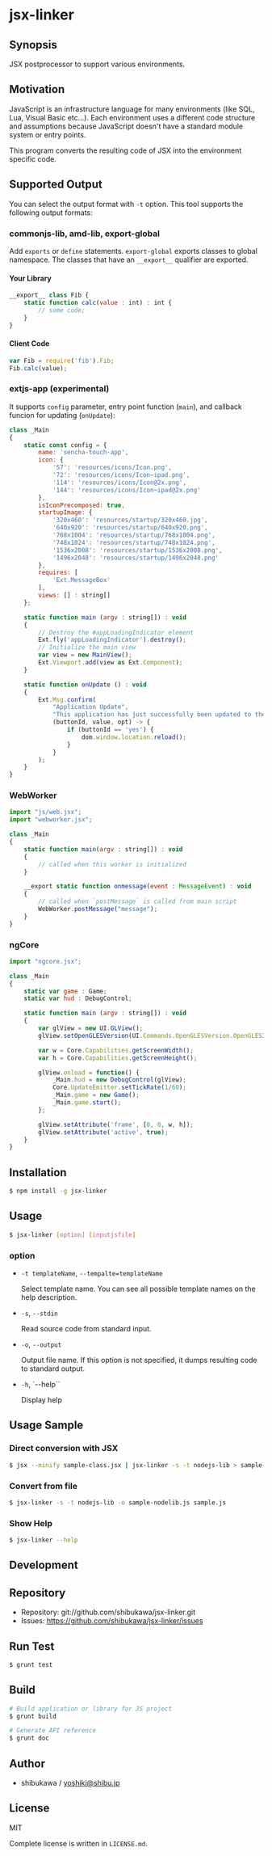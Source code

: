 jsx-linker
===========================================

Synopsis
---------------

JSX postprocessor to support various environments.

Motivation
---------------

JavaScript is an infrastructure language for many environments (like SQL, Lua, Visual Basic etc...).
Each environment uses a different code structure and assumptions because JavaScript doesn't have a standard module system or entry points.

This program converts the resulting code of JSX into the environment specific code.

Supported Output
----------------------

You can select the output format with `-t` option. This tool supports the following output formats:

### commonjs-lib, amd-lib, export-global

Add `exports` or `define` statements. `export-global` exports classes to global namespace. The classes that have an `__export__` qualifier are exported.

#### Your Library

```js
__export__ class Fib {
    static function calc(value : int) : int {
        // some code;
    }
}
```

#### Client Code

```js
var Fib = require('fib').Fib;
Fib.calc(value);
```

### extjs-app (experimental)

It supports `config` parameter, entry point function (`main`), and callback funcion for updating (`onUpdate`):

```js
class _Main
{
    static const config = {
        name: 'sencha-touch-app',
        icon: {
            '57': 'resources/icons/Icon.png',
            '72': 'resources/icons/Icon~ipad.png',
            '114': 'resources/icons/Icon@2x.png',
            '144': 'resources/icons/Icon~ipad@2x.png'
        },
        isIconPrecomposed: true,
        startupImage: {
            '320x460': 'resources/startup/320x460.jpg',
            '640x920': 'resources/startup/640x920.png',
            '768x1004': 'resources/startup/768x1004.png',
            '748x1024': 'resources/startup/748x1024.png',
            '1536x2008': 'resources/startup/1536x2008.png',
            '1496x2048': 'resources/startup/1496x2048.png'
        },
        requires: [
            'Ext.MessageBox'
        ],
        views: [] : string[]
    };

    static function main (argv : string[]) : void
    {
        // Destroy the #appLoadingIndicator element
        Ext.fly('appLoadingIndicator').destroy();
        // Initialize the main view
        var view = new MainView();
        Ext.Viewport.add(view as Ext.Component);
    }

    static function onUpdate () : void
    {
        Ext.Msg.confirm(
            "Application Update",
            "This application has just successfully been updated to the latest version. Reload now?",
            (buttonId, value, opt) -> {
                if (buttonId == 'yes') {
                    dom.window.location.reload();
                }
            }
        );
    }
}
```

### WebWorker

```js
import "js/web.jsx";
import "webworker.jsx";

class _Main
{
    static function main(argv : string[]) : void
    {
        // called when this worker is initialized
    }

    __export static function onmessage(event : MessageEvent) : void
    {
        // called when `postMessage` is called from main script
        WebWorker.postMessage("message");
    }
}
```

### ngCore

```js
import "ngcore.jsx";

class _Main
{
    static var game : Game;
    static var hud : DebugControl;

    static function main (argv : string[]) : void
    {
        var glView = new UI.GLView();
        glView.setOpenGLESVersion(UI.Commands.OpenGLESVersion.OpenGLES2);

        var w = Core.Capabilities.getScreenWidth();
        var h = Core.Capabilities.getScreenHeight();

        glView.onload = function() {
            _Main.hud = new DebugControl(glView);
            Core.UpdateEmitter.setTickRate(1/60);
            _Main.game = new Game();
            _Main.game.start();
        };

        glView.setAttribute('frame', [0, 0, w, h]);
        glView.setAttribute('active', true);
    }
}
```

Installation
---------------

```sh
$ npm install -g jsx-linker
```

Usage
---------------

```sh
$ jsx-linker [option] [inputjsfile]
```

### option

*   `-t templateName`, `--tempalte=templateName`

    Select template name. You can see all possible template names on the help description.

*   `-s`, `--stdin`

    Read source code from standard input.

*   `-o`, `--output`

    Output file name. If this option is not specified, it dumps resulting code to standard output.

*   `-h`, `--help``

    Display help

Usage Sample
-------------------

### Direct conversion with JSX

```sh
$ jsx --minify sample-class.jsx | jsx-linker -s -t nodejs-lib > sample-nodelib.js
```

### Convert from file

```sh
$ jsx-linker -s -t nodejs-lib -o sample-nodelib.js sample.js
```

### Show Help

```sh
$ jsx-linker --help
```

Development
-------------

## Repository

* Repository: git://github.com/shibukawa/jsx-linker.git
* Issues: https://github.com/shibukawa/jsx-linker/issues

## Run Test

```sh
$ grunt test
```

## Build

```sh
# Build application or library for JS project
$ grunt build

# Generate API reference
$ grunt doc

```

Author
---------

* shibukawa / yoshiki@shibu.jp

License
------------

MIT

Complete license is written in `LICENSE.md`.
